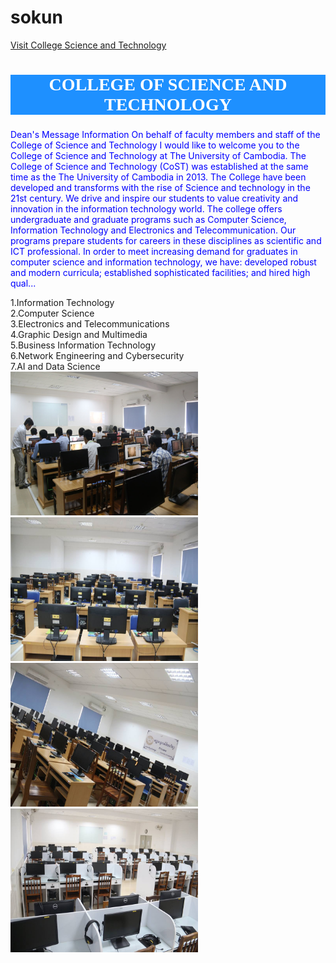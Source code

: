 # sokun
<html>
<head>
<title> IT-HTML & CSS </title>
</head>
<body>
<a href="https://cost.uc.edu.kh">Visit College Science and Technology</a><br>
<h2 style="background-color: DodgerBlue; color: white; font-family: BeyondControl; font-size: 200%; text-align:center;"> COLLEGE OF SCIENCE AND TECHNOLOGY</h2>
<p style="color:blue; text-align:left;">Dean's Message Information On behalf of faculty members and staff of the College of Science and Technology I would like to welcome you to the College of Science and Technology at The University of Cambodia. The College of Science and Technology (CoST) was established at the same time as the The University of Cambodia in 2013. The College have been developed and transforms with the rise of Science and technology in the 21st century. We drive and inspire our students to value creativity and innovation in the information technology world. The college offers undergraduate and graduate programs such as Computer Science, Information Technology and Electronics and Telecommunication. Our programs prepare students for careers in these disciplines as scientific and ICT professional. In order to meet increasing demand for graduates in computer science and information technology, we have: developed robust and modern curricula; established sophisticated facilities; and hired high qual...</p>
1.Information Technology<br>
2.Computer Science<br>
3.Electronics and Telecommunications<br>
4.Graphic Design and Multimedia<br>
5.Business Information Technology<br>
6.Network Engineering and Cybersecurity<br>
7.AI and Data Science<br>
<img src="kun1.jpg" width="300" height="230">
<img src="kun2.jpg" width="300" height="230">
<img src="kun3.jpg" width="300" height="230">
<img src="kun4.jpg" width="300" height="230">
</body>
</html>
